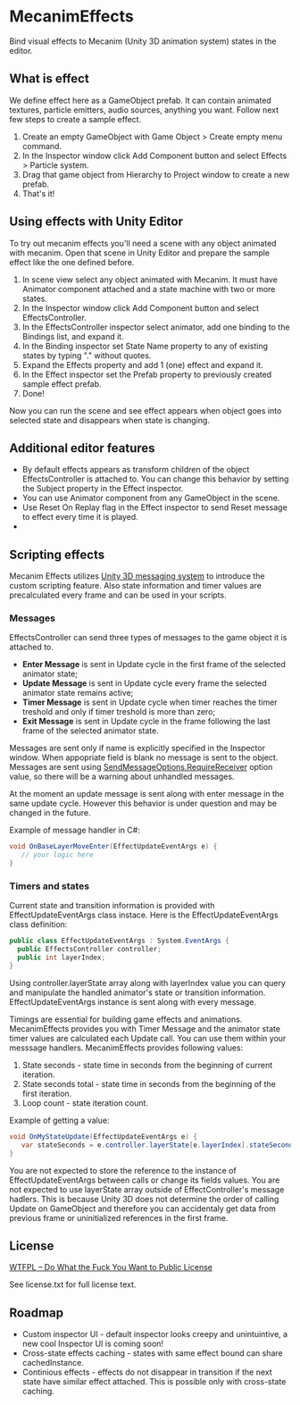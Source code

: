MecanimEffects
==============

Bind visual effects to Mecanim (Unity 3D animation system) states in the editor.

## What is effect

We define effect here as a GameObject prefab. It can contain animated textures, particle emitters, audio sources, anything you want. Follow next few steps to create a sample effect.

1. Create an empty GameObject with Game Object > Create empty menu command.
2. In the Inspector window click Add Component button and select Effects > Particle system.
3. Drag that game object from Hierarchy to Project window to create a new prefab.
4. That's it!

## Using effects with Unity Editor

To try out mecanim effects you'll need a scene with any object animated with mecanim. Open that scene in Unity Editor and prepare the sample effect like the one defined before.

1. In scene view select any object animated with Mecanim. It must have Animator component attached and a state machine with two or more states.
2. In the Inspector window click Add Component button and select EffectsController.
3. In the EffectsController inspector select animator, add one binding to the Bindings list, and expand it.
4. In the Binding inspector set State Name property to any of existing states by typing "<Layer Name>.<State Name>" without quotes.
5. Expand the Effects property and add 1 (one) effect and expand it.
6. In the Effect inspector set the Prefab property to previously created sample effect prefab.
7. Done!

Now you can run the scene and see effect appears when object goes into selected state and disappears when state is changing.

## Additional editor features

* By default effects appears as transform children of the object EffectsController is attached to. You can change this behavior by setting the Subject property in the Effect inspector.
* You can use Animator component from any GameObject in the scene.
* Use Reset On Replay flag in the Effect inspector to send Reset message to effect every time it is played.
* 

## Scripting effects

Mecanim Effects utilizes [Unity 3D messaging system](http://docs.unity3d.com/Documentation/ScriptReference/Component.SendMessage.html) to introduce the custom scripting feature. Also state information and timer values are precalculated every frame and can be used in your scripts.

### Messages

EffectsController can send three types of messages to the game object it is attached to.

* **Enter Message** is sent in Update cycle in the first frame of the selected animator state;
* **Update Message** is sent in Update cycle every frame the selected animator state remains active;
* **Timer Message** is sent in Update cycle when timer reaches the timer treshold and only if timer treshold is more than zero;
* **Exit Message** is sent in Update cycle in the frame following the last frame of the selected animator state.

Messages are sent only if name is explicitly specified in the Inspector window. When appopriate field is blank no message is sent to the object. Messages are sent using [SendMessageOptions.RequireReceiver](http://docs.unity3d.com/Documentation/ScriptReference/SendMessageOptions.RequireReceiver.html) option value, so there will be a warning about unhandled messages.

At the moment an update message is sent along with enter message in the same update cycle. However this behavior is under question and may be changed in the future.

Example of message handler in C#:

````c#
void OnBaseLayerMoveEnter(EffectUpdateEventArgs e) {
   // your logic here
}
````

### Timers and states

Current state and transition information is provided with EffectUpdateEventArgs class instace.  Here is the EffectUpdateEventArgs class definition: 

````c#
public class EffectUpdateEventArgs : System.EventArgs {
  public EffectsController controller;
  public int layerIndex;
}
````

Using controller.layerState array along with layerIndex value you can query and manipulate the handled animator's state or transition information. EffectUpdateEventArgs instance is sent along with every message. 

Timings are essential for building game effects and animations. MecanimEffects provides you with Timer Message and the animator state timer values are calculated each Update call. You can use them within your messsage handlers. MecanimEffects provides following values:

1. State seconds - state time in seconds from the beginning of current iteration.
2. State seconds total - state time in seconds from the beginning of the first iteration.
3. Loop count - state iteration count.

Example of getting a value:

````c#
void OnMyStateUpdate(EffectUpdateEventArgs e) {
   var stateSeconds = e.controller.layerState[e.layerIndex].stateSeconds;
}
````

You are not expected to store the reference to the instance of EffectUpdateEventArgs between calls or change its fields values. You are not expected to use layerState array outside of EffectController's message hadlers. This is because Unity 3D does not determine the order of calling Update on GameObject and therefore you can accidentaly get data from previous frame or uninitialized references in the first frame.

## License

[WTFPL – Do What the Fuck You Want to Public License](http://www.wtfpl.net/)

See license.txt for full license text.

## Roadmap

* Custom inspector UI - default inspector looks creepy and unintuintive, a new cool Inspector UI is coming soon!
* Cross-state effects caching - states with same effect bound can share cachedInstance.
* Continious effects - effects do not disappear in transition if the next state have similar effect attached. This is possible only with cross-state caching.
